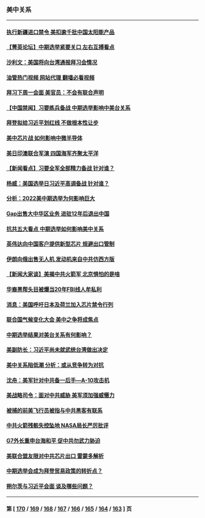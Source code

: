 ### 美中关系
---
#### [执行新疆进口禁令 美扣逾千批中国太阳能产品](../../pages/nf1412576/n13864013.md?11120045) 
#### [【菁英论坛】中期选举紧要关口 左右互搏看点](../../pages/nf1412576/n13863744.md?11120045) 
#### [沙利文：美国将向台湾通报拜习会情况](../../pages/nf1412576/n13863804.md?11120045) 
#### [油管热门视频 网站代理 翻墙必看视频](http://150.230.27.170:81/youtube.html?11120045)
#### [拜习下周一会面 美官员：不会有联合声明](../../pages/nf1412576/n13863638.md?11120045) 
#### [【中国禁闻】习要练兵备战 中期选举影响中美台关系](../../pages/nf1412576/n13862823.md?11120045) 
#### [拜登拟给习近平划红线 不做根本性让步](../../pages/nf1412576/n13862981.md?11120045) 
#### [美中芯片战 如何影响中微半导体](../../pages/nf1412576/n13862820.md?11120045) 
#### [美日印澳联合军演 四国海军齐聚太平洋](../../pages/nf1412576/n13862691.md?11120045) 
#### [【新闻看点】习要全军全部精力备战 针对谁？](../../pages/nf1412576/n13862090.md?11120045) 
#### [杨威：美国选举日习近平高调备战 针对谁？](../../pages/nf1412576/n13862147.md?11120045) 
#### [分析：2022美中期选举为何影响巨大](../../pages/nf1412576/n13862069.md?11120045) 
#### [Gap出售大中华区业务 进驻12年后退出中国](../../pages/nf1412576/n13862077.md?11120045) 
#### [抗共五大看点 中期选举如何影响美中关系](../../pages/nf1412576/n13861988.md?11120045) 
#### [英伟达向中国客户提供新型芯片 规避出口管制](../../pages/nf1412576/n13861546.md?11120045) 
#### [伊朗向俄出售无人机 发动机来自中共仿西方版](../../pages/nf1412576/n13861074.md?11120045) 
#### [【新闻大家谈】美揭中共火箭军 北京惧怕的是啥](../../pages/nf1412576/n13861267.md?11120045) 
#### [华裔黑帮头目被爆当20年FBI线人牟私利](../../pages/nf1412576/n13860902.md?11120045) 
#### [消息：美国呼吁日本及荷兰加入芯片禁令行列](../../pages/nf1412576/n13860509.md?11120045) 
#### [联合国气候变化大会 美中之争将成焦点](../../pages/nf1412576/n13860639.md?11120045) 
#### [中期选举结果对美台关系有何影响？](../../pages/nf1412576/n13859857.md?11120045) 
#### [美副防长：习近平尚未就武统台湾做出决定](../../pages/nf1412576/n13860294.md?11120045) 
#### [美中关系陷低潮 分析：或从竞争转为对抗](../../pages/nf1412576/n13860284.md?11120045) 
#### [沈舟：美军针对中共备一后手—A-10攻击机](../../pages/nf1412576/n13860234.md?11120045) 
#### [美战略司令：面对中共威胁 美军须加强威慑力](../../pages/nf1412576/n13860045.md?11120045) 
#### [被捕的前美飞行员被指与中共黑客有联系](../../pages/nf1412576/n13859958.md?11120045) 
#### [中共火箭残骸失控坠地 NASA局长严厉批评](../../pages/nf1412576/n13859814.md?11120045) 
#### [G7外长重申台海和平 促中共勿武力胁迫](../../pages/nf1412576/n13859752.md?11120045) 
#### [美联合盟友限对中共芯片出口 雷蒙多解析](../../pages/nf1412576/n13859663.md?11120045) 
#### [中期选举会成为拜登贸易政策的转折点？](../../pages/nf1412576/n13859073.md?11120045) 
#### [朔尔茨与习近平会面 谈及哪些问题？](../../pages/nf1412576/n13859372.md?11120045) 

---
#### 第 [ [170](./170.md?11120045) / [169](./169.md?11120045) / [168](./168.md?11120045) / [167](./167.md?11120045) / [166](./166.md?11120045) / [165](./165.md?11120045) / [164](./164.md?11120045) / [163](./163.md?11120045) ] 页
